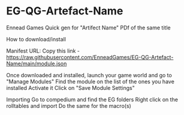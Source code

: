 # EG-QG-Artefact-Name
Ennead Games Quick gen for "Artifect Name" PDf of the same title

How to download/install

Manifest URL:
Copy this link - https://raw.githubusercontent.com/EnneadGames/EG-QG-Artefact-Name/main/module.json


Once downloaded and installed, launch your game world and go to "Manage Modules"
Find the module on the list of the ones you have installed
Activate it
Click on "Save Module Settings"

Importing
Go to compedium and find the EG folders
Right click on the rolltables and import
Do the same for the macro(s)


